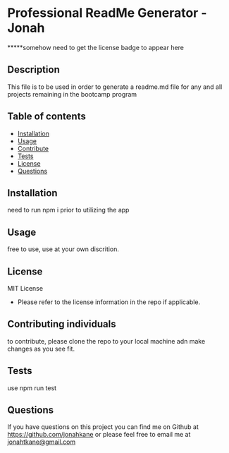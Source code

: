 # Professional ReadMe Generator - Jonah

  *****somehow need to get the license badge to appear here
  ## Description 

 This file is to be used in order to generate a readme.md file for any and all projects remaining in the bootcamp program
 
  ## Table of contents 

  - [Installation](#installation)
  - [Usage](#usage)
  - [Contribute](#contribute)
  - [Tests](#tests)
  - [License](#license)
  - [Questions](#questions)
  
  ## Installation
  need to run npm i prior to utilizing the app

  ## Usage
  free to use, use at your own discrition.

  ## License 
  MIT License
  - Please refer to the license information in the repo if applicable.

  ## Contributing individuals 
  to contribute, please clone the repo to your local machine adn make changes as you see fit.

  ## Tests 
  use npm run test

  ## Questions
  If you have questions on this project you can find me on Github at https://github.com/jonahkane
  or please feel free to email me at jonahtkane@gmail.com

  